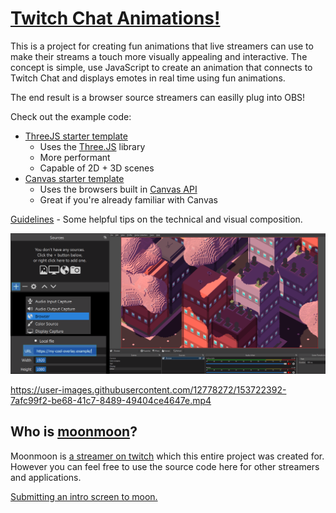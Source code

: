 # [Twitch Chat Animations!](https://github.com/moonscreens)
This is a project for creating fun animations that live streamers can use to make their streams a touch more visually appealing and interactive. The concept is simple, use JavaScript to create an animation that connects to Twitch Chat and displays emotes in real time using fun animations.

The end result is a browser source streamers can easilly plug into OBS!

Check out the example code:
- [ThreeJS starter template](https://github.com/moonscreens/intro-example-threejs)
  - Uses the [Three.JS](https://threejs.org/) library
  - More performant
  - Capable of 2D + 3D scenes
- [Canvas starter template](https://github.com/moonscreens/intro-example)
  - Uses the browsers built in [Canvas API](https://developer.mozilla.org/en-US/docs/Web/API/Canvas_API)
  - Great if you're already familiar with Canvas

[Guidelines](guidelines.md) - Some helpful tips on the technical and visual composition.

![Easy setup, just plug your URL into a browser source](assets/add-an-animation.png)

https://user-images.githubusercontent.com/12778272/153722392-7afc99f2-be68-41c7-8489-49404ce4647e.mp4

## Who is [moonmoon](https://www.twitch.tv/moonmoon)?

Moonmoon is [a streamer on twitch](https://www.twitch.tv/moonmoon) which this entire project was created for. However you can feel free to use the source code here for other streamers and applications.

[Submitting an intro screen to moon.](submitting.md)
